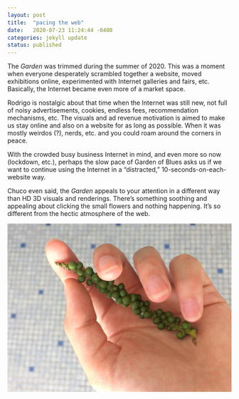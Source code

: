 ```yaml
---
layout: post
title:  "pacing the web"
date:   2020-07-23 11:24:44 -0400
categories: jekyll update
status: published
---
```

The *Garden* was trimmed during the summer of 2020. This was a moment when everyone desperately scrambled together a website, moved exhibitions online, experimented with Internet galleries and fairs, etc. Basically, the Internet became even more of a market space. 

Rodrigo is nostalgic about that time when the Internet was still new, not full of noisy advertisements, cookies, endless fees, recommendation mechanisms, etc. The visuals and ad revenue motivation is aimed to make us stay online and also on a website for as long as possible. When it was mostly weirdos (?), nerds, etc. and you could roam around the corners in peace. 

With the crowded busy business Internet in mind, and even more so now (lockdown, etc.), perhaps the slow pace of Garden of Blues asks us if we want to continue using the Internet in a “distracted,” 10-seconds-on-each-website way. 

Chuco even said, the *Garden* appeals to your attention in a different way than HD 3D visuals and renderings. There’s something soothing and appealing about clicking the small flowers and nothing happening. It’s so different from the hectic atmosphere of the web. 

![]( pepper.JPG "black pepper from an uncle's garden")